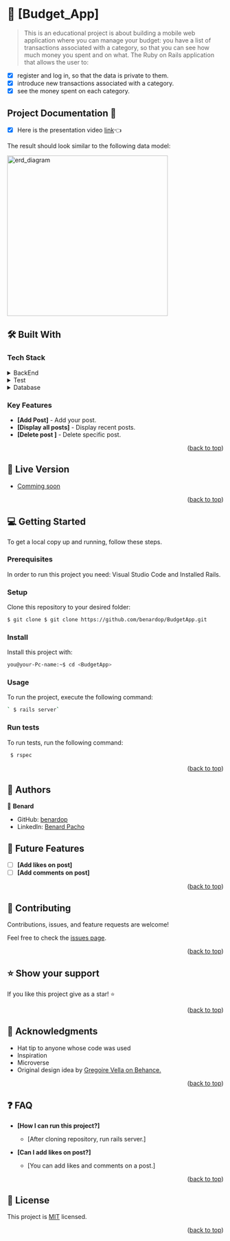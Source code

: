 # 📖 [Budget_App] <a name="about-project"></a>

> This is an educational project is about building a mobile web application where you can manage your budget: you have a list of transactions associated with a category, so that you can see how much money you spent and on what. The Ruby on Rails application that allows the user to:
- [x] register and log in, so that the data is private to them.
- [x] introduce new transactions associated with a category.
- [x] see the money spent on each category.

## Project Documentation 📄

- [x] Here is the presentation video [link](https://www.loom.com/share/ca9b387a0a3e4f2e938d3509cfd2c9d6)👈
<!-- - [x] Here is the deployed app in [Heroku](https://app-budget-on-rails.herokuapp.com/)👈 -->


The result should look similar to the following data model:

<img width="374" alt="erd_diagram" src="https://user-images.githubusercontent.com/98527559/188287544-68d6fb5b-a265-4001-b1ac-3dc74393d720.png">

## 🛠 Built With <a name="built-with"></a>

### Tech Stack <a name="tech-stack"></a>

<details>
  <summary>BackEnd</summary>
  <ul>
    <li><a href="https://railsguide.com/">Rails</a></li>
  </ul>
</details>

<details>
  <summary>Test</summary>
  <ul>
    <li><a href="https://rspec.com/">RSPEC</a></li>
  </ul>
</details>

<details>
<summary>Database</summary>
  <ul>
    <li><a href="https://www.postgresql.org/">PostgreSQL</a></li>
  </ul>
</details>

<!-- Features -->

### Key Features <a name="key-features"></a>

- **[Add Post]** - Add your post.
- **[Display all posts]** - Display recent posts.
- **[Delete post ]** - Delete specific post.

<p align="right">(<a href="#readme-top">back to top</a>)</p>

<!-- LIVE DEMO -->

## 🚀 Live Version <a name="live-demo"></a>

- [Comming soon]()

<p align="right">(<a href="#readme-top">back to top</a>)</p>

<!-- GETTING STARTED -->

## 💻 Getting Started <a name="getting-started"></a>

To get a local copy up and running, follow these steps.

### Prerequisites

In order to run this project you need: Visual Studio Code and Installed Rails.

### Setup

Clone this repository to your desired folder:

```bash command
$ git clone $ git clone https://github.com/benardop/BudgetApp.git
```

### Install

Install this project with:

```bash command
you@your-Pc-name:~$ cd <BudgetApp>
```

### Usage

To run the project, execute the following command:

```bash command
` $ rails server`
```

### Run tests

To run tests, run the following command:
```bash command
 $ rspec
```


<p align="right">(<a href="#readme-top">back to top</a>)</p>

<!-- AUTHORS -->

## 👥 Authors <a name="authors"></a>

👤 **Benard**

- GitHub: [benardop](https://github.com/benardop)
- LinkedIn: [Benard Pacho](https://www.linkedin.com/in/benardpacho/)

<!-- FUTURE FEATURES -->

## 🔭 Future Features <a name="future-features"></a>

- [ ] **[Add likes on post]**
- [ ] **[Add comments on post]**

<p align="right">(<a href="#readme-top">back to top</a>)</p>

<!-- CONTRIBUTING -->

## 🤝 Contributing <a name="contributing"></a>

Contributions, issues, and feature requests are welcome!

Feel free to check the [issues page](../../issues/).

<p align="right">(<a href="#readme-top">back to top</a>)</p>

<!-- SUPPORT -->

## ⭐️ Show your support <a name="support"></a>

If you like this project give as a star! ⭐️

<p align="right">(<a href="#readme-top">back to top</a>)</p>

<!-- ACKNOWLEDGEMENTS -->

## 🙏 Acknowledgments <a name="acknowledgements"></a>

- Hat tip to anyone whose code was used
- Inspiration
- Microverse
- Original design idea by [Gregoire Vella on Behance.](https://www.behance.net/gregoirevella)

<p align="right">(<a href="#readme-top">back to top</a>)</p>

<!-- FAQ (optional) -->

## ❓ FAQ <a name="faq"></a>

- **[How I can run this project?]**

  - [After cloning repository, run rails server.]

- **[Can I add likes on post?]**

  - [You can add likes and comments on a post.]

<p align="right">(<a href="#readme-top">back to top</a>)</p>

<!-- LICENSE -->

## 📝 License <a name="license"></a>

This project is [MIT](MIT.md) licensed.

<!-- _NOTE: we recommend using the [MIT license](https://choosealicense.com/licenses/mit/) - you can set it up quickly by [using templates available on GitHub](https://docs.github.com/en/communities/setting-up-your-project-for-healthy-contributions/adding-a-license-to-a-repository). You can also use [any other license](https://choosealicense.com/licenses/) if you wish._ -->

<p align="right">(<a href="#readme-top">back to top</a>)</p>
